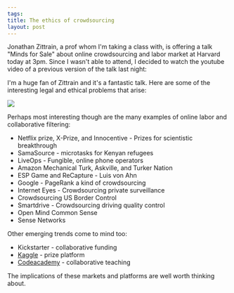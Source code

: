 ```yaml
--- 
tags: 
title: The ethics of crowdsourcing
layout: post
---
```

Jonathan Zittrain, a prof whom I'm taking a class with, is offering a talk
"Minds for Sale" about online crowdsourcing and labor market at Harvard today
at 3pm. Since I wasn't able to attend, I decided to watch the youtube video of
a previous version of the talk last night:

I'm a huge fan of Zittrain and it's a fantastic talk. Here are some of the
interesting legal and ethical problems that arise:

![](http://media.tumblr.com/tumblr_lypy436gn31r3oiuq.png)

Perhaps most interesting though are the many examples of online labor and
collaborative filtering:

* Netflix prize, X-Prize, and Innocentive - Prizes for scientistic breakthrough
* SamaSource - microtasks for Kenyan refugees
* LiveOps - Fungible, online phone operators
* Amazon Mechanical Turk, Askville, and Turker Nation
* ESP Game and ReCapture - Luis von Ahn
* Google - PageRank a kind of crowdsourcing
* Internet Eyes - Crowdsourcing private surveillance
* Crowdsourcing US Border Control 
* Smartdrive - Crowdsourcing driving quality control
* Open Mind Common Sense
* Sense Networks

Other emerging trends come to mind too:

* Kickstarter - collaborative funding
* [Kaggle](http://www.kaggle.com/) - prize platform
* [Codeacademy](http://www.neowin.net/news/codecademy-crowdsources-programming?utm_source=feedburner&utm_medium=feed&utm_campaign=Feed%3A+neowin-main+%28Neowin+Main+News%29) - collaborative teaching

The implications of these markets and platforms are well worth thinking about.

